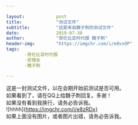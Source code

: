 ```yaml
---

layout:            post
title:             "测试文件"
subtitle:          "这是来自魏子荆的测试文件"
date:              2019-07-30
author:            "哥伦比亚时代报 魏子荆"
header-img:        "https://imgchr.com/i/e8vvOP"
tags:
       -哥伦比亚时代报
       -安理会
       -魏子荆

---
```


这是一封测试文件，以在会期开始前测试是否可用。  
如果看到了，请在QQ上给魏子荆回复。多谢！  
如果没有看到我换行，请务必告诉我。  
![hhhh]{https://imgchr.com/i/e8zRDx}  
如果上面没有图片，或者图片出错，请务必告诉我。  
